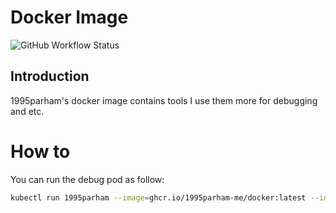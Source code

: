 # Docker Image

![GitHub Workflow Status](https://img.shields.io/github/workflow/status/1995parham-me/docker/build?label=build&logo=github&style=flat-square)

## Introduction

1995parham's docker image contains tools I use them more for debugging and etc.

# How to 

You can run the debug pod as follow:

```sh
kubectl run 1995parham --image=ghcr.io/1995parham-me/docker:latest --image-pull-policy=Always --rm -it --restart=Never --command --timeout 10m -- <command>
```
